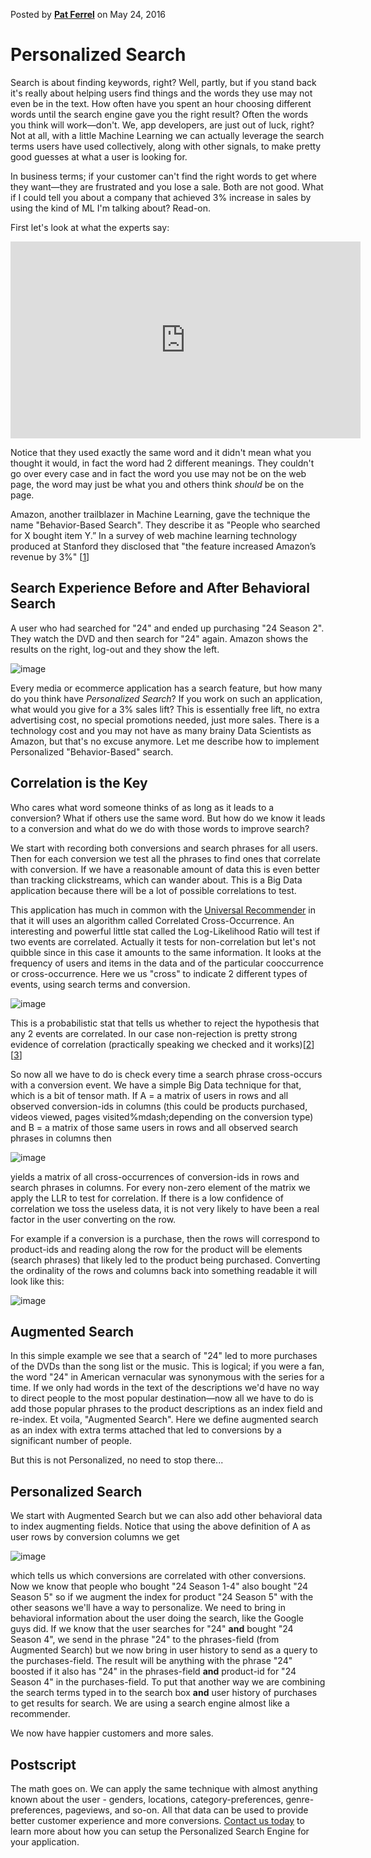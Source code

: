 Posted by [**Pat Ferrel**](mailto:pat@actionml.com) on May 24, 2016
# Personalized Search

Search is about finding keywords, right? Well, partly, but if you stand back it's really about helping users find things and the words they use may not even be in the text. How often have you spent an hour choosing different words until the search engine gave you the right result? Often the words you think will work&mdash;don't. We, app developers, are just out of luck, right? Not at all, with a little Machine Learning we can actually leverage the search terms users have used collectively, along with other signals, to make pretty good guesses at what a user is looking for.

In business terms; if your customer can't find the right words to get where they want&mdash;they are frustrated and you lose a sale. Both are not good. What if I could tell you about a company that achieved 3% increase in sales by using the kind of ML I'm talking about? Read-on.

First let's look at what the experts say:

<iframe width="560" height="315" src="https://www.youtube.com/embed/EKuG2M6R4VM" frameborder="0" allowfullscreen></iframe>

Notice that they used exactly the same word and it didn't mean what you thought it would, in fact the word had 2 different meanings. They couldn't go over every case and in fact the word you use may not be on the web page, the word may just be what you and others think *should* be on the page.

Amazon, another trailblazer in Machine Learning, gave the technique the name "Behavior-Based Search". They describe it as "People who searched for X bought item Y.” In a survey of web machine learning technology produced at Stanford they disclosed that "the feature increased Amazon’s revenue by 3%" [[1](http://ai.stanford.edu/~ronnyk/2009controlledExperimentsOnTheWebSurvey.pdf)]

## Search Experience Before and After Behavioral Search

A user who had searched for "24" and ended up purchasing "24 Season 2". They watch the DVD and then search for "24" again. Amazon shows the results on the right, log-out and they show the left.

![image](/blog/images/behavioral-search-1000x482.png)

Every media or ecommerce application has a search feature, but how many do you think have *Personalized Search*? If you work on such an application, what would you give for a 3% sales lift? This is essentially free lift, no extra advertising cost, no special promotions needed, just more sales. There is a technology cost and you may not have as many brainy Data Scientists as Amazon, but that's no excuse anymore. Let me describe how to implement Personalized "Behavior-Based" search.

## Correlation is the Key

Who cares what word someone thinks of as long as it leads to a conversion? What if  others use the same word. But how do we know it leads to a conversion and what do we do with those words to improve search?

We start with recording both conversions and search phrases for all users. Then for each conversion we test all the phrases to find ones that correlate with conversion. If we have a reasonable amount of data this is even better than tracking clickstreams, which can wander about. This is a Big Data application because there will be a lot of possible correlations to test.

This application has much in common with the [Universal Recommender](/docs/ur) in that it will uses an algorithm called Correlated Cross-Occurrence. An interesting and powerful little stat called the Log-Likelihood Ratio will test if two events are correlated. Actually it tests for non-correlation but let's not quibble since in this case it amounts to the same information. It looks at the frequency of users and items in the data and of the particular cooccurrence or cross-occurrence. Here we us "cross" to indicate 2 different types of events, using search terms and conversion.

![image](/blog/images/llr-equation-400x73.png)

This is a probabilistic stat that tells us whether to reject the hypothesis that any 2 events are correlated. In our case non-rejection is pretty strong evidence of correlation (practically speaking we checked and it works)[[2](https://www.mapr.com/practical-machine-learning)][[3](https://www.google.com/url?sa=t&rct=j&q=&esrc=s&source=web&cd=3&cad=rja&uact=8&ved=0ahUKEwjVk5r20fPMAhUX6GMKHYPnCwcQtwIIMTAC&url=https%3A%2F%2Fwww.youtube.com%2Fwatch%3Fv%3DTn5y2i_MqQ8&usg=AFQjCNFU2iMTOPWKBthCR82Vak_uCxONpA)]

So now all we have to do is check every time a search phrase cross-occurs with a conversion event. We have a simple Big Data technique for that, which is a bit of tensor math. If A = a matrix of users in rows and all observed conversion-ids in columns (this could be products purchased, videos viewed, pages visited%mdash;depending on the conversion type) and B = a matrix of those same users in rows and all observed search phrases in columns then 

![image](/blog/images/atb-80x40.png)

yields a matrix of all cross-occurrences of conversion-ids in rows and search phrases in columns. For every non-zero element of the matrix we apply the LLR to test for correlation. If there is a low confidence of correlation we toss the useless data, it is not very likely to have been a real factor in the user converting on the row. 

For example if a conversion is a purchase, then the rows will correspond to product-ids and reading along the row for the product will be elements (search phrases) that likely led to the product being purchased. Converting the ordinality of the rows and columns back into something readable it will look like this:

![image](/blog/images/atb-text-700x131.png)

## Augmented Search

In this simple example we see that a search of "24" led to more purchases of the DVDs than the song list or the music. This is logical; if you were a fan, the word "24" in American vernacular was synonymous with the series for a time. If we only had words in the text of the descriptions we'd have no way to direct people to the most popular destination&mdash;now all we have to do is add those popular phrases to the product descriptions as an index field and re-index. Et voila, "Augmented Search". Here we define augmented search as an index with extra terms attached that led to conversions by a significant number of people.

But this is not Personalized, no need to stop there...

## Personalized Search

We start with Augmented Search but we can also add other behavioral data to index augmenting fields. Notice that using the above definition of A as user rows by  conversion columns we get

![image](/blog/images/ata-80x48.png)

which tells us which conversions are correlated with other conversions. Now we know that people who bought "24 Season 1-4" also bought "24 Season 5" so if we augment the index for product "24 Season 5" with the other seasons we'll have a way to personalize. We need to bring in behavioral information about the user doing the search, like the Google guys did. If we know that the user searches for "24" **and** bought "24 Season 4", we send in the phrase "24" to the phrases-field (from Augmented Search) but we now bring in user history to send as a query to the purchases-field. The result will be anything with the phrase "24" boosted if it also has "24" in the phrases-field **and**  product-id for "24 Season 4" in the purchases-field. To put that another way we are combining the search terms typed in to the search box **and** user history of purchases to get results for search. We are using a search engine almost like a recommender.

We now have happier customers and more sales.

## Postscript

The math goes on. We can apply the same technique with almost anything known about the user - genders, locations, category-preferences, genre-preferences, pageviews, and so-on. All that data can be used to provide better customer experience and more conversions. [Contact us today](http://actionml.com/#contact) to learn more about how you can setup the Personalized Search Engine for your application.
